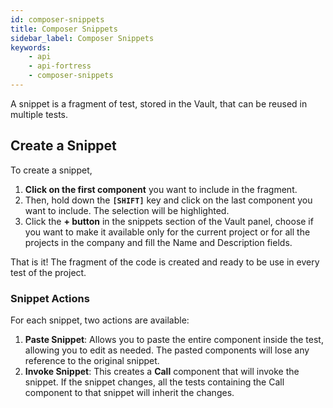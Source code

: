 ```yaml
---
id: composer-snippets
title: Composer Snippets
sidebar_label: Composer Snippets
keywords:
    - api
    - api-fortress
    - composer-snippets
---
```


A snippet is a fragment of test, stored in the Vault, that can be reused in multiple tests.

## Create a Snippet

To create a snippet, 

1. **Click on the first component** you want to include in the fragment. 
2. Then, hold down the **`[SHIFT]`** key and click on the last component you want to include. The selection will be highlighted.
3. Click the **+ button** in the snippets section of the Vault panel, choose if you want to make it available only for the current project or for all the projects in the company and fill the Name and Description fields.

That is it! The fragment of the code is created and ready to be use in every test of the project.

### Snippet Actions

For each snippet, two actions are available: 
1. **Paste Snippet**: Allows you to paste the entire component inside the test, allowing you to edit as needed. The pasted components will lose any reference to the original snippet. 
2. **Invoke Snippet**: This creates a **Call** component that will invoke the snippet. If the snippet changes, all the tests containing the Call component to that snippet will inherit the changes.
